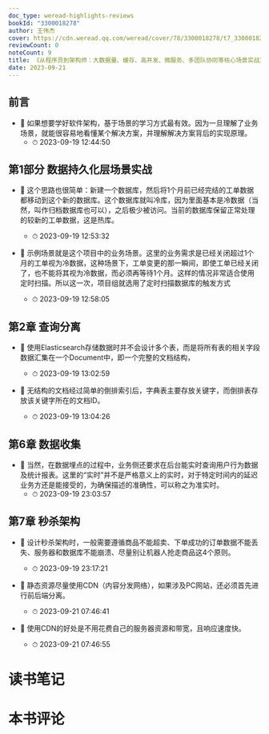 ```yaml
---
doc_type: weread-highlights-reviews
bookId: "3300018278"
author: 王伟杰
cover: https://cdn.weread.qq.com/weread/cover/78/3300018278/t7_3300018278.jpg
reviewCount: 0
noteCount: 9
title: 《从程序员到架构师：大数据量、缓存、高并发、微服务、多团队协同等核心场景实战》
date: 2023-09-21
---
```



## 前言


- 📌 如果想要学好软件架构，基于场景的学习方式最有效。因为一旦理解了业务场景，就能很容易地看懂某个解决方案，并理解解决方案背后的实现原理。 
    - ⏱ 2023-09-19 12:44:50 
## 第1部分 数据持久化层场景实战


- 📌 这个思路也很简单：新建一个数据库，然后将1个月前已经完结的工单数据都移动到这个新的数据库。这个数据库就叫冷库，因为里面基本是冷数据（当然，叫作归档数据库也可以），之后极少被访问。当前的数据库保留正常处理的较新的工单数据，这是热库。 
    - ⏱ 2023-09-19 12:53:32 

- 📌 示例场景就是这个项目中的业务场景。这里的业务需求是已经关闭超过1个月的工单视为冷数据，这种场景下，工单变更的那一瞬间，即使工单已经关闭了，也不能将其视为冷数据，而必须再等待1个月。这样的情况非常适合使用定时扫描。所以这一次，项目组就选用了定时扫描数据库的触发方式 
    - ⏱ 2023-09-19 12:58:05 
## 第2章 查询分离


- 📌 使用Elasticsearch存储数据时并不会设计多个表，而是将所有表的相关字段数据汇集在一个Document中，即一个完整的文档结构， 
    - ⏱ 2023-09-19 13:02:59 

- 📌 无结构的文档经过简单的倒排索引后，字典表主要存放关键字，而倒排表存放该关键字所在的文档ID。 
    - ⏱ 2023-09-19 13:04:26 
## 第6章 数据收集


- 📌 当然，在数据埋点的过程中，业务侧还要求在后台能实时查询用户行为数据及统计报表。这里的“实时”并不是严格意义上的实时，对于特定时间内的延迟业务方还是能接受的，为确保描述的准确性，可以称之为准实时。 
    - ⏱ 2023-09-19 23:03:57 
## 第7章 秒杀架构


- 📌 设计秒杀架构时，一般需要遵循商品不能超卖、下单成功的订单数据不能丢失、服务器和数据库不能崩溃、尽量别让机器人抢走商品这4个原则。 
    - ⏱ 2023-09-19 23:17:21 

- 📌 静态资源尽量使用CDN（内容分发网络），如果涉及PC网站，还必须首先进行前后端分离。 
    - ⏱ 2023-09-21 07:46:41 

- 📌 使用CDN的好处是不用花费自己的服务器资源和带宽，且响应速度快。 
    - ⏱ 2023-09-21 07:46:55 

# 读书笔记


# 本书评论

